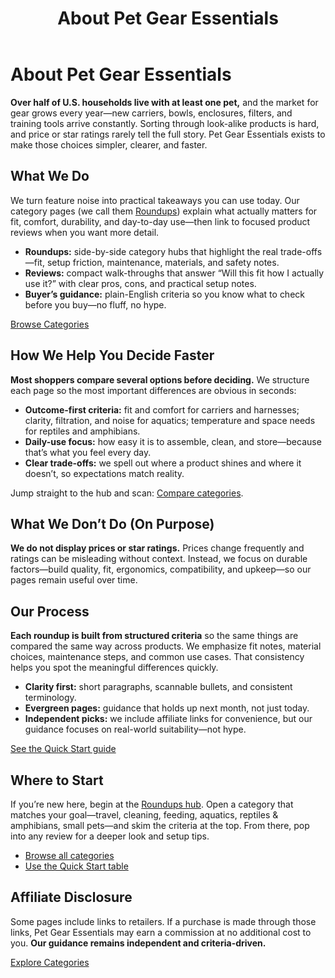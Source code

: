 ﻿---
title: "About Pet Gear Essentials"
description: "How Pet Gear Essentials helps you choose reliable, well-fitting pet gear faster—without hype or price chasing."
---

<h1>About Pet Gear Essentials</h1>

<p><strong>Over half of U.S. households live with at least one pet,</strong> and the market for gear grows every year—new carriers, bowls, enclosures, filters, and training tools arrive constantly. Sorting through look-alike products is hard, and price or star ratings rarely tell the full story. Pet Gear Essentials exists to make those choices simpler, clearer, and faster.</p>

<h2>What We Do</h2>
<p>We turn feature noise into practical takeaways you can use today. Our category pages (we call them <a href="/roundups/">Roundups</a>) explain what actually matters for fit, comfort, durability, and day-to-day use—then link to focused product reviews when you want more detail.</p>

<ul>
  <li><strong>Roundups:</strong> side-by-side category hubs that highlight the real trade-offs—fit, setup friction, maintenance, materials, and safety notes.</li>
  <li><strong>Reviews:</strong> compact walk-throughs that answer “Will this fit how I actually use it?” with clear pros, cons, and practical setup notes.</li>
  <li><strong>Buyer’s guidance:</strong> plain-English criteria so you know what to check before you buy—no fluff, no hype.</li>
</ul>

<p><a class="btn" href="/roundups/">Browse Categories</a></p>

<h2>How We Help You Decide Faster</h2>
<p><strong>Most shoppers compare several options before deciding.</strong> We structure each page so the most important differences are obvious in seconds:</p>

<ul>
  <li><strong>Outcome-first criteria:</strong> fit and comfort for carriers and harnesses; clarity, filtration, and noise for aquatics; temperature and space needs for reptiles and amphibians.</li>
  <li><strong>Daily-use focus:</strong> how easy it is to assemble, clean, and store—because that’s what you feel every day.</li>
  <li><strong>Clear trade-offs:</strong> we spell out where a product shines and where it doesn’t, so expectations match reality.</li>
</ul>

<p>Jump straight to the hub and scan: <a href="/roundups/">Compare categories</a>.</p>

<h2>What We Don’t Do (On Purpose)</h2>
<p><strong>We do not display prices or star ratings.</strong> Prices change frequently and ratings can be misleading without context. Instead, we focus on durable factors—build quality, fit, ergonomics, compatibility, and upkeep—so our pages remain useful over time.</p>

<h2>Our Process</h2>
<p><strong>Each roundup is built from structured criteria</strong> so the same things are compared the same way across products. We emphasize fit notes, material choices, maintenance steps, and common use cases. That consistency helps you spot the meaningful differences quickly.</p>

<ul>
  <li><strong>Clarity first:</strong> short paragraphs, scannable bullets, and consistent terminology.</li>
  <li><strong>Evergreen pages:</strong> guidance that holds up next month, not just today.</li>
  <li><strong>Independent picks:</strong> we include affiliate links for convenience, but our guidance focuses on real-world suitability—not hype.</li>
</ul>

<p><a class="btn" href="/#quickstart">See the Quick Start guide</a></p>

<h2>Where to Start</h2>
<p>If you’re new here, begin at the <a href="/roundups/">Roundups hub</a>. Open a category that matches your goal—travel, cleaning, feeding, aquatics, reptiles &amp; amphibians, small pets—and skim the criteria at the top. From there, pop into any review for a deeper look and setup tips.</p>

<ul>
  <li><a href="/roundups/">Browse all categories</a></li>
  <li><a href="/#quickstart">Use the Quick Start table</a></li>
</ul>

<h2>Affiliate Disclosure</h2>
<p>Some pages include links to retailers. If a purchase is made through those links, Pet Gear Essentials may earn a commission at no additional cost to you. <strong>Our guidance remains independent and criteria-driven.</strong></p>

<p style="margin-top:14px;"><a class="btn" href="/roundups/">Explore Categories</a></p>
